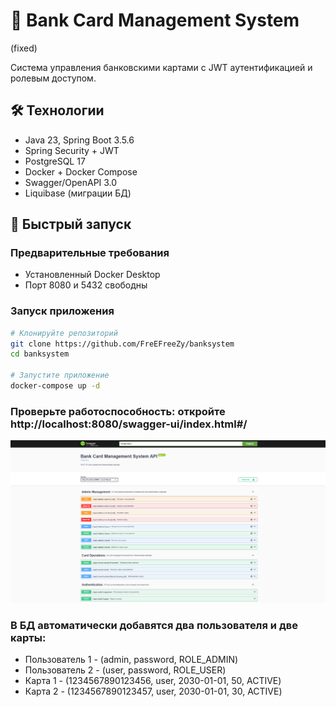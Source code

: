 # 🚀 Bank Card Management System
(fixed)

Система управления банковскими картами с JWT аутентификацией и ролевым доступом.

## 🛠 Технологии
- Java 23, Spring Boot 3.5.6
- Spring Security + JWT
- PostgreSQL 17
- Docker + Docker Compose
- Swagger/OpenAPI 3.0
- Liquibase (миграции БД)

## 🚀 Быстрый запуск

### Предварительные требования
- Установленный Docker Desktop
- Порт 8080 и 5432 свободны

### Запуск приложения
```bash
# Клонируйте репозиторий
git clone https://github.com/FreEFreeZy/banksystem
cd banksystem

# Запустите приложение
docker-compose up -d
```

### Проверьте работоспособность: откройте http://localhost:8080/swagger-ui/index.html#/

![img.png](img.png)

### В БД автоматически добавятся два пользователя и две карты:
- Пользователь 1 - (admin, password, ROLE_ADMIN)
- Пользователь 2 - (user, password, ROLE_USER)
- Карта 1 - (1234567890123456, user, 2030-01-01, 50, ACTIVE)
- Карта 2 - (1234567890123457, user, 2030-01-01, 30, ACTIVE)

